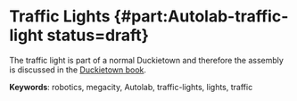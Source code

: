 # Traffic Lights {#part:Autolab-traffic-light status=draft}

The traffic light is part of a normal Duckietown and therefore the assembly is discussed in the [Duckietown book](+opmanual_duckietown#traffic-light-assembly). 

**Keywords**: robotics, megacity, Autolab, traffic-lights, lights, traffic
